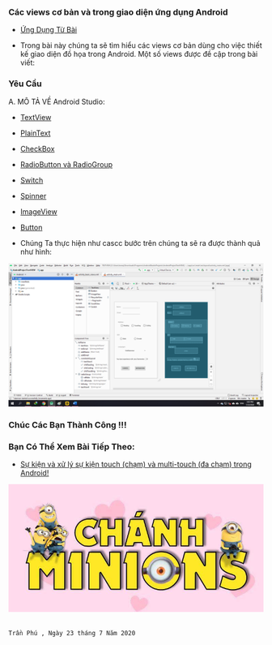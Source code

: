 ### Các views cơ bản và trong giao diện ứng dụng Android

- <a href= "https://ngocminhtran.com/2018/09/24/cac-views-co-ban-va-trong-giao-dien-ung-dung-android/"> Ứng Dụng Từ Bài</a>

- Trong bài này chúng ta sẽ tìm hiểu các views cơ bản dùng cho việc thiết kế giao diện đồ họa trong Android. Một số views được đề cập trong bài viết:
### Yêu Cầu
A. MÔ TẢ VỀ Android Studio:

- <a href= "https://ngocminhtran.com/2018/09/24/textview/"> TextView </a> 
- <a href= "https://ngocminhtran.com/2018/09/24/textview/"> PlainText </a> 
- <a href= "https://ngocminhtran.com/2018/09/24/textview/"> CheckBox </a> 
- <a href= "https://ngocminhtran.com/2018/09/24/textview/"> RadioButton và RadioGroup </a> 
- <a href= "https://ngocminhtran.com/2018/09/24/textview/"> Switch </a> 
- <a href= "https://ngocminhtran.com/2018/09/24/textview/"> Spinner </a>
- <a href= "https://ngocminhtran.com/2018/09/24/textview/"> ImageView </a>
- <a href= "https://ngocminhtran.com/2018/09/24/textview/"> Button </a>

- Chúng Ta thực hiện như cascc bước trên chúng ta sẽ ra được thành quả như hình:

![image](Untitled12.png)

### Chúc Các Bạn Thành Công !!!

### Bạn Có Thể Xem Bài Tiếp Theo:

- <a href="https://github.com/ChanhMinions/Touchandmulti-touch">Sự kiện và xử lý sự kiện touch (chạm) và multi-touch (đa chạm) trong Android!</a>

![image](ezr.png)

                                                                         Trần Phú , Ngày 23 tháng 7 Năm 2020
